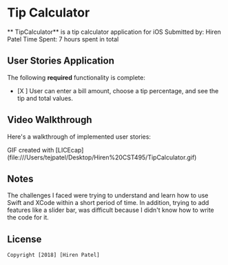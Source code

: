 # Tip Calculator
** TipCalculator** is a tip calculator application for iOS
Submitted by: Hiren Patel
Time Spent: 7 hours spent in total

## User Stories Application
The following **required** functionality is complete:

* [X ] User can enter a bill amount, choose a tip percentage, and see the tip and total values.

## Video Walkthrough

Here's a walkthrough of implemented user stories:

GIF created with [LICEcap] (file:///Users/tejpatel/Desktop/Hiren%20CST495/TipCalculator.gif)

## Notes

The challenges I faced were trying to understand and learn how to use Swift and XCode within a short period of time.
In addition, trying to add features like a slider bar, was difficult because I didn't know how to write the code for it.

## License

    Copyright [2018] [Hiren Patel]
    

